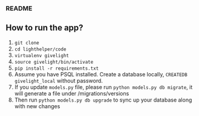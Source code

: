 ### README

## How to run the app?
1. `git clone`
2. `cd lighthelper/code`
3. `virtualenv givelight`
4. `source givelight/bin/activate`
5. `pip install -r requirements.txt`
6.  Assume you have PSQL installed. Create a database locally, `CREATEDB givelight_local` without password.
7.  If you update `models.py` file, please run `python models.py db migrate`, it will generate a file under /migrations/versions
8.  Then run `python models.py db upgrade` to sync up your database along with new changes
